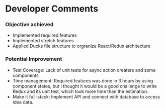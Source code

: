 # Developer Comments

### Objective achieved
* Implemented required features
* Implemented stretch features
* Applied Ducks file structure to orgranize React/Redux architecture

### Potential Improvement
* Test Coverage: Lack of unit tests for async action creaters and some components
* Time management: Required features was done in 3 hours by using component states, but I thought it would be a good challenge to write  Redux and its unit test, which took more time than the estimation.
* Make it full-stack: Implement API and connect with database to access idea data.

